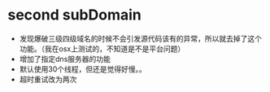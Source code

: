 
# second subDomain

* 发现爆破三级四级域名的时候不会引发源代码该有的异常，所以就去掉了这个功能。（我在osx上测试的，不知道是不是平台问题）
* 增加了指定dns服务器的功能
* 默认使用30个线程，但还是觉得好慢。。
* 超时重试改为两次